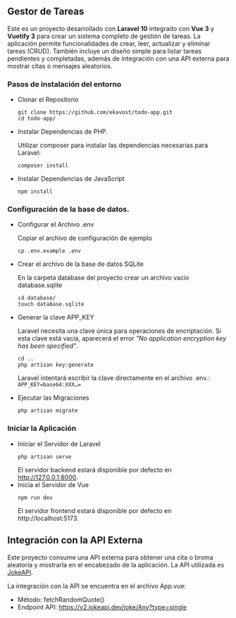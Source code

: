 ## Gestor de Tareas

Este es un proyecto desarrollado con **Laravel 10** integrado con **Vue 3** y **Vuetify 3** para crear un sistema completo de gestión de tareas. La aplicación permite funcionalidades de crear, leer, actualizar y eliminar tareas (CRUD). También incluye un diseño simple para listar tareas pendientes y completadas, además de integración con una API externa para mostrar citas o mensajes aleatorios.

### Pasos de instalación del entorno

- Clonar el Repositorio
  ~~~
  git clone https://github.com/ekavost/todo-app.git
  cd todo-app/
  ~~~
- Instalar Dependencias de PHP.
  
  Utilizar composer para instalar las dependencias necesarias para Laravel:
  ~~~
  composer install
  ~~~
- Instalar Dependencias de JavaScript
  ~~~
  npm install
  ~~~
### Configuración de la base de datos.
- Configurar el Archivo .env
  
  Copiar el archivo de configuración de ejemplo
  ~~~
  cp .env.example .env
  ~~~
- Crear el archivo de la base de datos SQLite
  
  En la carpeta database del proyecto crear un archivo vacío database.sqlite
  ~~~
  cd database/
  touch database.sqlite
  ~~~
- Generar la clave APP_KEY
  
  Laravel necesita una clave única para operaciones de encriptación. Si esta clave está vacía, aparecerá el      error *"No application encryption key has been specified"*.
  ~~~
  cd ..
  php artisan key:generate
  ~~~
    Laravel intentará escribir la clave directamente en el archivo .env.: `APP_KEY=base64:XXX…=`
- Ejecutar las Migraciones
  ~~~
  php artisan migrate
  ~~~
### Iniciar la Aplicación
- Iniciar el Servidor de Laravel
  ~~~
  php artisan serve
  ~~~
  El servidor backend estará disponible por defecto en http://127.0.0.1:8000.
- Inicia el Servidor de Vue
  ~~~
  npm run dev
  ~~~
  El servidor frontend estará disponible por defecto en http://localhost:5173.

## Integración con la API Externa
Este proyecto consume una API externa para obtener una cita o broma aleatoria y mostrarla en el encabezado de la aplicación. La API utilizada es [JokeAPI](https://v2.jokeapi.dev/).

La integración con la API se encuentra en el archivo App.vue:
- Método: fetchRandomQuote()
- Endpoint API: https://v2.jokeapi.dev/joke/Any?type=single
